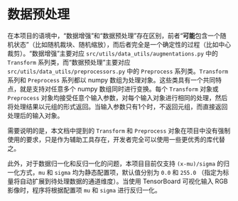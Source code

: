 # 数据预处理

在本项目的语境中，“数据增强”和“数据预处理”存在区别，前者“**可能**包含一个随机状态”（比如随机裁块、随机缩放），而后者完全是一个确定性的过程（比如中心裁剪）。“数据增强”主要对应 `src/utils/data_utils/augmentations.py` 中的 `Transform` 系列类，而“数据预处理”主要对应 `src/utils/data_utils/preprocessors.py` 中的 `Preprocess` 系列类。`Transform` 系列和 `Preprocess` 系列都以 numpy 数组为处理对象。这些类具有一个共同特点，就是支持对任意多个 numpy 数组同时进行变换。每个 `Transform` 对象或 `Preprocess` 对象均接受任意个输入参数，对每个输入对象进行相同的处理，然后将处理结果以元组的形式返回。当输入参数只有1个时，不返回元组，而直接返回处理后的输入对象。

需要说明的是，本文档中提到的 `Transform` 和 `Preprocess` 对象在项目中没有强制使用的要求，只是作为辅助工具存在，开发者完全可以使用一些更优秀的库代替之。

此外，对于数据归一化和反归一化的问题，本项目目前仅支持 `(x-mu)/sigma` 的归一化方式，`mu` 和 `sigma` 均为静态配置项，默认值分别为 `0.0` 和 `255.0` （指定为标量将自动扩展到待处理数据的通道维度）。当使用 TensorBoard 可视化输入 RGB 影像时，程序将根据配置项 `mu` 和 `sigma` 进行反归一化。